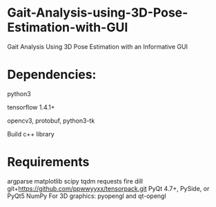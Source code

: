 # Gait-Analysis-using-3D-Pose-Estimation-with-GUI
Gait Analysis Using 3D Pose Estimation with an Informative GUI

# Dependencies:
python3

tensorflow 1.4.1+

opencv3, protobuf, python3-tk

Build c++ library 

# Requirements
argparse
matplotlib
scipy
tqdm
requests
fire
dill
git+https://github.com/ppwwyyxx/tensorpack.git
PyQt 4.7+, PySide, or PyQt5
NumPy
For 3D graphics: pyopengl and qt-opengl
